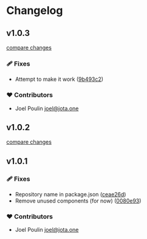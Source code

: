 # Changelog


## v1.0.3

[compare changes](https://github.com/jota-one/nuxt-hypercontent/compare/v1.0.2...v1.0.3)


### 🩹 Fixes

  - Attempt to make it work ([9b493c2](https://github.com/jota-one/nuxt-hypercontent/commit/9b493c2))

### ❤️  Contributors

- Joel Poulin <joel@jota.one>

## v1.0.2

[compare changes](https://github.com/jota-one/nuxt-hypercontent/compare/v1.0.1...v1.0.2)

## v1.0.1


### 🩹 Fixes

  - Repository name in package.json ([ceae26d](https://github.com/jota-one/nuxt-hypercontent/commit/ceae26d))
  - Remove unused components (for now) ([0080e93](https://github.com/jota-one/nuxt-hypercontent/commit/0080e93))

### ❤️  Contributors

- Joel Poulin <joel@jota.one>

